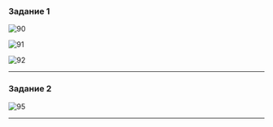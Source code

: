 ### Задание 1

![90](https://github.com/Oigen181/DDL-DML-Andreev-Evgeny/assets/126493876/dd61bf84-efd9-4a34-a8bb-52ff25d8bfb3)

![91](https://github.com/Oigen181/DDL-DML-Andreev-Evgeny/assets/126493876/3b451e7d-530d-4b9a-bbdd-1e6a3696297e)

![92](https://github.com/Oigen181/DDL-DML-Andreev-Evgeny/assets/126493876/9e2f0155-505c-4d99-b23b-ee974ee93c7c)

---

### Задание 2

![95](https://github.com/Oigen181/DDL-DML-Andreev-Evgeny/assets/126493876/607096f3-fa84-4180-86a7-38b666d7bec9)

---
